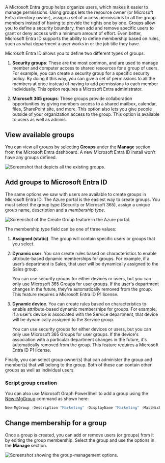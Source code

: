 A Microsoft Entra group helps organize users, which makes it easier to manage permissions. Using groups lets the resource owner (or Microsoft Entra directory owner), assign a set of access permissions to all the group members instead of having to provide the rights one by one. Groups allow you to define a security boundary, then add and remove specific users to grant or deny access with a minimum amount of effort. Even better, Microsoft Entra ID supports the ability to define membership based on rules, such as what department a user works in or the job title they have.

Microsoft Entra ID allows you to define two different types of groups.

1. **Security groups**: These are the most common, and are used to manage member and computer access to shared resources for a group of users. For example, you can create a security group for a specific security policy. By doing it this way, you can give a set of permissions to all the members at once instead of having to add permissions to each member individually. This option requires a Microsoft Entra administrator.

1. **Microsoft 365 groups**: These groups provide collaboration opportunities by giving members access to a shared mailbox, calendar, files, SharePoint site, and more. This option also lets you give people outside of your organization access to the group. This option is available to users as well as admins.

## View available groups

You can view all groups by selecting **Groups** under the **Manage** section from the Microsoft Entra dashboard. A new Microsoft Entra ID install won't have any groups defined.

![Screenshot that depicts all the existing groups.](../media/M1-Groups1.png)

<a name='add-groups-to-azure-ad'></a>

## Add groups to Microsoft Entra ID

The same options we saw with users are available to create groups in Microsoft Entra ID. The Azure portal is the easiest way to create groups. You must select the group type (Security or Microsoft 365), assign a unique group name, description and a *membership type*.

![Screenshot of the Create Group feature in the Azure portal.](../media/4-add-group-portal.png)

The membership type field can be one of three values:

1. **Assigned (static)**. The group will contain specific users or groups that you select.

1. **Dynamic user**. You can create rules based on characteristics to enable attribute-based dynamic memberships for groups. For example, if a user’s department is Sales, that user will be dynamically assigned to the Sales group.

    You can use security groups for either devices or users, but you can only use Microsoft 365 Groups for user groups. If the user's department changes in the future, they're automatically removed from the group. This feature requires a Microsoft Entra ID P1 license.

1. **Dynamic device**. You can create rules based on characteristics to enable attribute-based dynamic memberships for groups. For example, if a user’s device is associated with the Service department, that device will be dynamically assigned to the Service group.

    You can use security groups for either devices or users, but you can only use Microsoft 365 Groups for user groups. If the device's association with a particular department changes in the future, it's automatically removed from the group. This feature requires a Microsoft Entra ID P1 license.

Finally, you can select group owner(s) that can administer the group and member(s) that will belong to the group. Both of these can contain other groups as well as individual users.

### Script group creation

You can also use Microsoft Graph PowerShell to add a group using the [New-MgGroup](/powershell/module/microsoft.graph.groups/new-mggroup) command as shown here:

```powershell
New-MgGroup -Description "Marketing" -DisplayName "Marketing" -MailNickName "Marketing" -SecurityEnabled -MailEnabled:$False
```

## Change membership for a group

Once a group is created, you can add or remove users (or groups) from it by editing the group membership. Select the group and use the options in the **Manage** section.

![Screenshot showing the group-management options.](../media/4-edit-group-membership.png)

